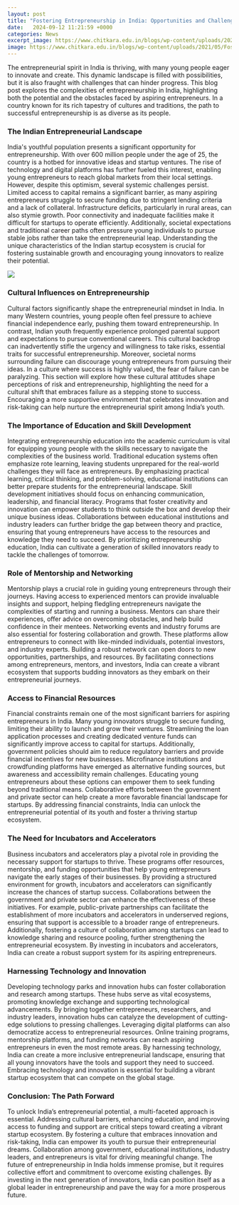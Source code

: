 ```yaml
---
layout: post
title: "Fostering Entrepreneurship in India: Opportunities and Challenges"
date:   2024-09-12 11:21:59 +0000
categories: News
excerpt_image: https://www.chitkara.edu.in/blogs/wp-content/uploads/2021/05/Fostering-Entrepreneurship_Blog.jpg
image: https://www.chitkara.edu.in/blogs/wp-content/uploads/2021/05/Fostering-Entrepreneurship_Blog.jpg
---
```


The entrepreneurial spirit in India is thriving, with many young people eager to innovate and create. This dynamic landscape is filled with possibilities, but it is also fraught with challenges that can hinder progress. This blog post explores the complexities of entrepreneurship in India, highlighting both the potential and the obstacles faced by aspiring entrepreneurs. In a country known for its rich tapestry of cultures and traditions, the path to successful entrepreneurship is as diverse as its people.
### The Indian Entrepreneurial Landscape
India's youthful population presents a significant opportunity for entrepreneurship. With over 600 million people under the age of 25, the country is a hotbed for innovative ideas and startup ventures. The rise of technology and digital platforms has further fueled this interest, enabling young entrepreneurs to reach global markets from their local settings. However, despite this optimism, several systemic challenges persist. Limited access to capital remains a significant barrier, as many aspiring entrepreneurs struggle to secure funding due to stringent lending criteria and a lack of collateral.
Infrastructure deficits, particularly in rural areas, can also stymie growth. Poor connectivity and inadequate facilities make it difficult for startups to operate efficiently. Additionally, societal expectations and traditional career paths often pressure young individuals to pursue stable jobs rather than take the entrepreneurial leap. Understanding the unique characteristics of the Indian startup ecosystem is crucial for fostering sustainable growth and encouraging young innovators to realize their potential.

![](https://www.chitkara.edu.in/blogs/wp-content/uploads/2021/05/Fostering-Entrepreneurship_Blog.jpg)
### Cultural Influences on Entrepreneurship
Cultural factors significantly shape the entrepreneurial mindset in India. In many Western countries, young people often feel pressure to achieve financial independence early, pushing them toward entrepreneurship. In contrast, Indian youth frequently experience prolonged parental support and expectations to pursue conventional careers. This cultural backdrop can inadvertently stifle the urgency and willingness to take risks, essential traits for successful entrepreneurship.
Moreover, societal norms surrounding failure can discourage young entrepreneurs from pursuing their ideas. In a culture where success is highly valued, the fear of failure can be paralyzing. This section will explore how these cultural attitudes shape perceptions of risk and entrepreneurship, highlighting the need for a cultural shift that embraces failure as a stepping stone to success. Encouraging a more supportive environment that celebrates innovation and risk-taking can help nurture the entrepreneurial spirit among India’s youth.
### The Importance of Education and Skill Development
Integrating entrepreneurship education into the academic curriculum is vital for equipping young people with the skills necessary to navigate the complexities of the business world. Traditional education systems often emphasize rote learning, leaving students unprepared for the real-world challenges they will face as entrepreneurs. By emphasizing practical learning, critical thinking, and problem-solving, educational institutions can better prepare students for the entrepreneurial landscape.
Skill development initiatives should focus on enhancing communication, leadership, and financial literacy. Programs that foster creativity and innovation can empower students to think outside the box and develop their unique business ideas. Collaborations between educational institutions and industry leaders can further bridge the gap between theory and practice, ensuring that young entrepreneurs have access to the resources and knowledge they need to succeed. By prioritizing entrepreneurship education, India can cultivate a generation of skilled innovators ready to tackle the challenges of tomorrow.
### Role of Mentorship and Networking
Mentorship plays a crucial role in guiding young entrepreneurs through their journeys. Having access to experienced mentors can provide invaluable insights and support, helping fledgling entrepreneurs navigate the complexities of starting and running a business. Mentors can share their experiences, offer advice on overcoming obstacles, and help build confidence in their mentees.
Networking events and industry forums are also essential for fostering collaboration and growth. These platforms allow entrepreneurs to connect with like-minded individuals, potential investors, and industry experts. Building a robust network can open doors to new opportunities, partnerships, and resources. By facilitating connections among entrepreneurs, mentors, and investors, India can create a vibrant ecosystem that supports budding innovators as they embark on their entrepreneurial journeys.
### Access to Financial Resources
Financial constraints remain one of the most significant barriers for aspiring entrepreneurs in India. Many young innovators struggle to secure funding, limiting their ability to launch and grow their ventures. Streamlining the loan application processes and creating dedicated venture funds can significantly improve access to capital for startups. Additionally, government policies should aim to reduce regulatory barriers and provide financial incentives for new businesses.
Microfinance institutions and crowdfunding platforms have emerged as alternative funding sources, but awareness and accessibility remain challenges. Educating young entrepreneurs about these options can empower them to seek funding beyond traditional means. Collaborative efforts between the government and private sector can help create a more favorable financial landscape for startups. By addressing financial constraints, India can unlock the entrepreneurial potential of its youth and foster a thriving startup ecosystem.
### The Need for Incubators and Accelerators
Business incubators and accelerators play a pivotal role in providing the necessary support for startups to thrive. These programs offer resources, mentorship, and funding opportunities that help young entrepreneurs navigate the early stages of their businesses. By providing a structured environment for growth, incubators and accelerators can significantly increase the chances of startup success.
Collaborations between the government and private sector can enhance the effectiveness of these initiatives. For example, public-private partnerships can facilitate the establishment of more incubators and accelerators in underserved regions, ensuring that support is accessible to a broader range of entrepreneurs. Additionally, fostering a culture of collaboration among startups can lead to knowledge sharing and resource pooling, further strengthening the entrepreneurial ecosystem. By investing in incubators and accelerators, India can create a robust support system for its aspiring entrepreneurs.
### Harnessing Technology and Innovation
Developing technology parks and innovation hubs can foster collaboration and research among startups. These hubs serve as vital ecosystems, promoting knowledge exchange and supporting technological advancements. By bringing together entrepreneurs, researchers, and industry leaders, innovation hubs can catalyze the development of cutting-edge solutions to pressing challenges.
Leveraging digital platforms can also democratize access to entrepreneurial resources. Online training programs, mentorship platforms, and funding networks can reach aspiring entrepreneurs in even the most remote areas. By harnessing technology, India can create a more inclusive entrepreneurial landscape, ensuring that all young innovators have the tools and support they need to succeed. Embracing technology and innovation is essential for building a vibrant startup ecosystem that can compete on the global stage.
### Conclusion: The Path Forward
To unlock India’s entrepreneurial potential, a multi-faceted approach is essential. Addressing cultural barriers, enhancing education, and improving access to funding and support are critical steps toward creating a vibrant startup ecosystem. By fostering a culture that embraces innovation and risk-taking, India can empower its youth to pursue their entrepreneurial dreams.
Collaboration among government, educational institutions, industry leaders, and entrepreneurs is vital for driving meaningful change. The future of entrepreneurship in India holds immense promise, but it requires collective effort and commitment to overcome existing challenges. By investing in the next generation of innovators, India can position itself as a global leader in entrepreneurship and pave the way for a more prosperous future.